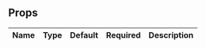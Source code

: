 ## Props

| Name | Type | Default | Required | Description |
| ---- | ---- | ------- | -------- | ----------- |

